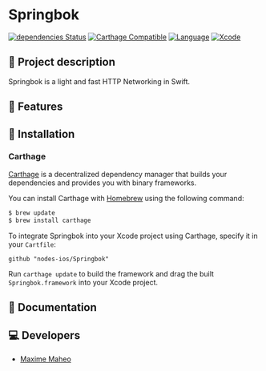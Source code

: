 # Springbok

[![dependencies Status](https://david-dm.org/dwyl/esta/status.svg)](https://david-dm.org/dwyl/esta)
[![Carthage Compatible](https://img.shields.io/badge/Carthage-compatible-4BC51D.svg?style=flat)](https://github.com/Carthage/Carthage)
[![Language](https://img.shields.io/badge/Swift-4.2-brightgreen.svg)](http://swift.org)
[![Xcode](https://img.shields.io/badge/Xcode-10.0-brightgreen.svg)](https://developer.apple.com/download/more/)

## 📖 Project description

Springbok is a light and fast HTTP Networking in Swift.

## 📂 Features

## 🔧 Installation

### Carthage

[Carthage](https://github.com/Carthage/Carthage) is a decentralized dependency manager that builds your dependencies and provides you with binary frameworks.

You can install Carthage with [Homebrew](https://brew.sh/) using the following command:

```bash
$ brew update
$ brew install carthage
```

To integrate Springbok into your Xcode project using Carthage, specify it in your `Cartfile`:

```ogdl
github "nodes-ios/Springbok"
```

Run `carthage update` to build the framework and drag the built `Springbok.framework` into your Xcode project.

## 📝 Documentation

## 💻 Developers

- [Maxime Maheo]((https://github.com/mmaheo))